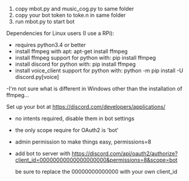 1. copy mbot.py and music_cog.py to same folder
2. copy your bot token to toke.n in same folder
3. run mbot.py to start bot

Dependencies for Linux users (I use a RPi):
- requires python3.4 or better
- install ffmpeg with apt: apt-get install ffmpeg
- install ffmpeg support for python with: pip install ffmpeg
- install discord for python with: pip install ffmpeg
- install voice_client support for python with: python -m pip install -U discord.py[voice]

-I'm not sure what is different in Windows other than the installation of ffmpeg...

Set up your bot at https://discord.com/developers/applications/  
- no intents required, disable them in bot settings
- the only scope require for OAuth2 is 'bot'
- admin permission to make things easy, permissions=8
- add bot to server with https://discord.com/api/oauth2/authorize?client_id=00000000000000000000&permissions=8&scope=bot
  
  be sure to replace the 00000000000000 with your own client_id


